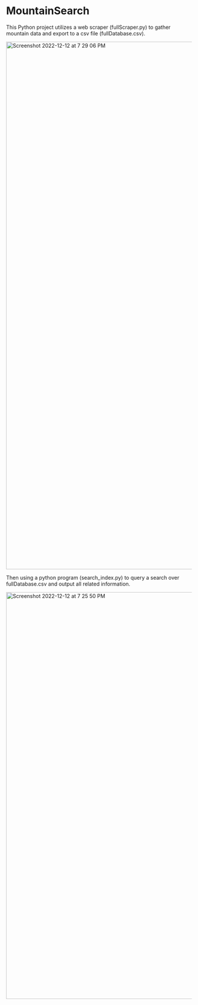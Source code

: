 # MountainSearch

This Python project utilizes a web scraper (fullScraper.py) to gather mountain data and export to a csv file (fullDatabase.csv).

<img width="1433" alt="Screenshot 2022-12-12 at 7 29 06 PM" src="https://user-images.githubusercontent.com/39349742/207219726-7ba3a85b-8584-4570-9f7c-476de98b9299.png">


Then using a python program (search_index.py) to query a search over fullDatabase.csv and output all related information.  

<img width="1105" alt="Screenshot 2022-12-12 at 7 25 50 PM" src="https://user-images.githubusercontent.com/39349742/207219472-4d7abcb1-c1e4-4254-b5de-da1afcacf738.png">
